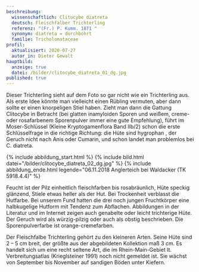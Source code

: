 ```yaml
---
beschreibung:
  wissenschaftlich: Clitocybe diatreta
  deutsch: Fleischfalber Trichterling
  referenz: "(Fr.) P. Kumm. 1871 "
  synonym: diatreta = durchbohrt
  familie: Tricholomataceae
profil:
  aktualisiert: 2020-07-27
  autor_in: Dieter Gewalt
hauptbild:
  anzeige: true
  datei: /bilder/clitocybe_diatreta_01_dg.jpg
published: true
---
```

Dieser Trichterling sieht auf dem Foto so gar nicht wie ein Trichterling aus. Als erste Idee könnte man vielleicht einen Rübling vermuten, aber dann sollte er einen knorpeligen Stiel haben. Zieht man dann die Gattung Clitocybe in Betracht (bei glatten inamyloiden Sporen und weißem, creme- oder rosafarbenem Sporenpulver immer eine gute Empfehlung), führt im Moser-Schlüssel (Kleine Kryptogamenflora Band IIb/2) schon die erste Schlüsselfrage in die richtige Richtung: die Hüte sind hygrophan , der Geruch nicht nach Anis oder Cumarin, und schon landet man problemlos bei C. diatreta.

{% include abbildung_start.html %}
{% include bild.html datei="/bilder/clitocybe_diatreta_02_dg.jpg" %}
{% include abbildung_ende.html legende="06.11.2018 Anglerteich bei Waldacker (TK 5918.4.4)" %}

Feucht ist der Pilz einheitlich fleischfarben bis rosabräunlich, Hüte speckig glänzend, Stiele etwas heller als der Hut. Bei Trockenheit verblasst die Hutfarbe. Bei unserem Fund hatten die drei noch jungen Fruchtkörper eine halbkugelige Hutform mit Tendenz zum Abflachen. Abbildungen in der Literatur und im Internet zeigen auch genabelte oder leicht trichterige Hüte. Der Geruch wird als würzig-pilzig oder auch als obstig beschrieben. Die Sporenpulverfarbe ist orange-cremefarben.

Der Fleischfalbe Trichterling gehört zu den kleineren Arten. Seine Hüte sind 2 – 5 cm breit, der größte aus der abgebildeten Kollektion maß 3 cm. Es handelt sich um eine recht seltene Art, die im Rhein-Main-Gebiet lt. Verbreitungsatlas (Krieglsteiner 1991) noch nicht gemeldet ist. Sie wächst von September bis November auf sandigen Böden unter Kiefern.
